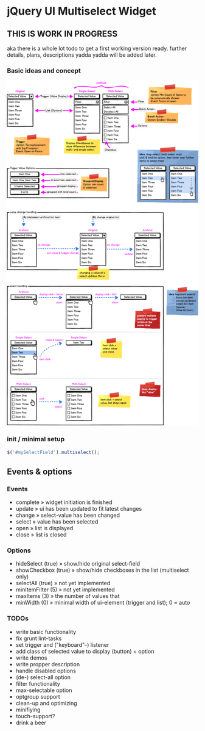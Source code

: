 jQuery UI Multiselect Widget
============================

THIS IS WORK IN PROGRESS
------------------------
aka there is a whole lot todo to get a first working version ready.
further details, plans, descriptions yadda yadda will be added later.


### Basic ideas and concept
![wireframe](/demo/img/wireframe.png)


### init / minimal setup
```javascript
$('#mySelectField').multiselect();
```


Events & options
----------------

### Events
- complete » widget initiation is finished
- update » ui has been updated to fit latest changes 
- change » select-value has been changed
- select » value has been selected
- open » list is displayed
- close » list is closed


### Options
- hideSelect (true) » show/hide original select-field
- showCheckbox (true) » show/hide checkboxes in the list (multiselect only)
- selectAll (true) » not yet implemented
- minItemFilter (5) » not yet implemented
- maxItems (3) » the number of values that 
- minWidth (0) » minimal width of ui-element (trigger and list); 0 = auto


### TODOs
- write basic functionality
- fix grunt lint-tasks
- set trigger and ("keyboard"-) listener
- add class of selected value to display (button) + option
- write demos
- write propper description
- handle disabled options
- (de-) select-all option
- filter functionality
- max-selectable option
- optgroup support
- clean-up and optimizing
- minifiying
- touch-support?
- drink a beer